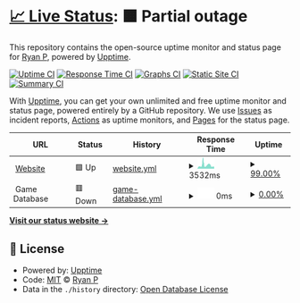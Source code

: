 # [📈 Live Status](https://uptime.playgeorge.town): <!--live status--> **🟧 Partial outage**

This repository contains the open-source uptime monitor and status page for [Ryan P](https://uptime.playgeorge.town), powered by [Upptime](https://github.com/upptime/upptime).

[![Uptime CI](https://github.com/mifd670/GeorgetownStatus/workflows/Uptime%20CI/badge.svg)](https://github.com/mifd670/GeorgetownStatus/actions?query=workflow%3A%22Uptime+CI%22)
[![Response Time CI](https://github.com/mifd670/GeorgetownStatus/workflows/Response%20Time%20CI/badge.svg)](https://github.com/mifd670/GeorgetownStatus/actions?query=workflow%3A%22Response+Time+CI%22)
[![Graphs CI](https://github.com/mifd670/GeorgetownStatus/workflows/Graphs%20CI/badge.svg)](https://github.com/mifd670/GeorgetownStatus/actions?query=workflow%3A%22Graphs+CI%22)
[![Static Site CI](https://github.com/mifd670/GeorgetownStatus/workflows/Static%20Site%20CI/badge.svg)](https://github.com/mifd670/GeorgetownStatus/actions?query=workflow%3A%22Static+Site+CI%22)
[![Summary CI](https://github.com/mifd670/GeorgetownStatus/workflows/Summary%20CI/badge.svg)](https://github.com/mifd670/GeorgetownStatus/actions?query=workflow%3A%22Summary+CI%22)

With [Upptime](https://upptime.js.org), you can get your own unlimited and free uptime monitor and status page, powered entirely by a GitHub repository. We use [Issues](https://github.com/mifd670/GeorgetownStatus/issues) as incident reports, [Actions](https://github.com/mifd670/GeorgetownStatus/actions) as uptime monitors, and [Pages](https://uptime.playgeorge.town) for the status page.

<!--start: status pages-->
<!-- This summary is generated by Upptime (https://github.com/upptime/upptime) -->
<!-- Do not edit this manually, your changes will be overwritten -->
<!-- prettier-ignore -->
| URL | Status | History | Response Time | Uptime |
| --- | ------ | ------- | ------------- | ------ |
| <img alt="" src="https://icons.duckduckgo.com/ip3/playgeorge.town.ico" height="13"> [Website](https://playgeorge.town) | 🟩 Up | [website.yml](https://github.com/MIFD670/georgetown/commits/HEAD/history/website.yml) | <details><summary><img alt="Response time graph" src="./graphs/website/response-time-week.png" height="20"> 3532ms</summary><br><a href="https://uptime.playgeorge.town/history/website"><img alt="Response time 2951" src="https://img.shields.io/endpoint?url=https%3A%2F%2Fraw.githubusercontent.com%2FMIFD670%2Fgeorgetown%2FHEAD%2Fapi%2Fwebsite%2Fresponse-time.json"></a><br><a href="https://uptime.playgeorge.town/history/website"><img alt="24-hour response time 1909" src="https://img.shields.io/endpoint?url=https%3A%2F%2Fraw.githubusercontent.com%2FMIFD670%2Fgeorgetown%2FHEAD%2Fapi%2Fwebsite%2Fresponse-time-day.json"></a><br><a href="https://uptime.playgeorge.town/history/website"><img alt="7-day response time 3532" src="https://img.shields.io/endpoint?url=https%3A%2F%2Fraw.githubusercontent.com%2FMIFD670%2Fgeorgetown%2FHEAD%2Fapi%2Fwebsite%2Fresponse-time-week.json"></a><br><a href="https://uptime.playgeorge.town/history/website"><img alt="30-day response time 2951" src="https://img.shields.io/endpoint?url=https%3A%2F%2Fraw.githubusercontent.com%2FMIFD670%2Fgeorgetown%2FHEAD%2Fapi%2Fwebsite%2Fresponse-time-month.json"></a><br><a href="https://uptime.playgeorge.town/history/website"><img alt="1-year response time 2951" src="https://img.shields.io/endpoint?url=https%3A%2F%2Fraw.githubusercontent.com%2FMIFD670%2Fgeorgetown%2FHEAD%2Fapi%2Fwebsite%2Fresponse-time-year.json"></a></details> | <details><summary><a href="https://uptime.playgeorge.town/history/website">99.00%</a></summary><a href="https://uptime.playgeorge.town/history/website"><img alt="All-time uptime 99.56%" src="https://img.shields.io/endpoint?url=https%3A%2F%2Fraw.githubusercontent.com%2FMIFD670%2Fgeorgetown%2FHEAD%2Fapi%2Fwebsite%2Fuptime.json"></a><br><a href="https://uptime.playgeorge.town/history/website"><img alt="24-hour uptime 100.00%" src="https://img.shields.io/endpoint?url=https%3A%2F%2Fraw.githubusercontent.com%2FMIFD670%2Fgeorgetown%2FHEAD%2Fapi%2Fwebsite%2Fuptime-day.json"></a><br><a href="https://uptime.playgeorge.town/history/website"><img alt="7-day uptime 99.00%" src="https://img.shields.io/endpoint?url=https%3A%2F%2Fraw.githubusercontent.com%2FMIFD670%2Fgeorgetown%2FHEAD%2Fapi%2Fwebsite%2Fuptime-week.json"></a><br><a href="https://uptime.playgeorge.town/history/website"><img alt="30-day uptime 99.56%" src="https://img.shields.io/endpoint?url=https%3A%2F%2Fraw.githubusercontent.com%2FMIFD670%2Fgeorgetown%2FHEAD%2Fapi%2Fwebsite%2Fuptime-month.json"></a><br><a href="https://uptime.playgeorge.town/history/website"><img alt="1-year uptime 99.56%" src="https://img.shields.io/endpoint?url=https%3A%2F%2Fraw.githubusercontent.com%2FMIFD670%2Fgeorgetown%2FHEAD%2Fapi%2Fwebsite%2Fuptime-year.json"></a></details>
| <img alt="" src="https://icons.duckduckgo.com/ip3/null.ico" height="13"> Game Database | 🟥 Down | [game-database.yml](https://github.com/MIFD670/georgetown/commits/HEAD/history/game-database.yml) | <details><summary><img alt="Response time graph" src="./graphs/game-database/response-time-week.png" height="20"> 0ms</summary><br><a href="https://uptime.playgeorge.town/history/game-database"><img alt="Response time 0" src="https://img.shields.io/endpoint?url=https%3A%2F%2Fraw.githubusercontent.com%2FMIFD670%2Fgeorgetown%2FHEAD%2Fapi%2Fgame-database%2Fresponse-time.json"></a><br><a href="https://uptime.playgeorge.town/history/game-database"><img alt="24-hour response time 0" src="https://img.shields.io/endpoint?url=https%3A%2F%2Fraw.githubusercontent.com%2FMIFD670%2Fgeorgetown%2FHEAD%2Fapi%2Fgame-database%2Fresponse-time-day.json"></a><br><a href="https://uptime.playgeorge.town/history/game-database"><img alt="7-day response time 0" src="https://img.shields.io/endpoint?url=https%3A%2F%2Fraw.githubusercontent.com%2FMIFD670%2Fgeorgetown%2FHEAD%2Fapi%2Fgame-database%2Fresponse-time-week.json"></a><br><a href="https://uptime.playgeorge.town/history/game-database"><img alt="30-day response time 0" src="https://img.shields.io/endpoint?url=https%3A%2F%2Fraw.githubusercontent.com%2FMIFD670%2Fgeorgetown%2FHEAD%2Fapi%2Fgame-database%2Fresponse-time-month.json"></a><br><a href="https://uptime.playgeorge.town/history/game-database"><img alt="1-year response time 0" src="https://img.shields.io/endpoint?url=https%3A%2F%2Fraw.githubusercontent.com%2FMIFD670%2Fgeorgetown%2FHEAD%2Fapi%2Fgame-database%2Fresponse-time-year.json"></a></details> | <details><summary><a href="https://uptime.playgeorge.town/history/game-database">0.00%</a></summary><a href="https://uptime.playgeorge.town/history/game-database"><img alt="All-time uptime 0.00%" src="https://img.shields.io/endpoint?url=https%3A%2F%2Fraw.githubusercontent.com%2FMIFD670%2Fgeorgetown%2FHEAD%2Fapi%2Fgame-database%2Fuptime.json"></a><br><a href="https://uptime.playgeorge.town/history/game-database"><img alt="24-hour uptime 0.00%" src="https://img.shields.io/endpoint?url=https%3A%2F%2Fraw.githubusercontent.com%2FMIFD670%2Fgeorgetown%2FHEAD%2Fapi%2Fgame-database%2Fuptime-day.json"></a><br><a href="https://uptime.playgeorge.town/history/game-database"><img alt="7-day uptime 0.00%" src="https://img.shields.io/endpoint?url=https%3A%2F%2Fraw.githubusercontent.com%2FMIFD670%2Fgeorgetown%2FHEAD%2Fapi%2Fgame-database%2Fuptime-week.json"></a><br><a href="https://uptime.playgeorge.town/history/game-database"><img alt="30-day uptime 0.00%" src="https://img.shields.io/endpoint?url=https%3A%2F%2Fraw.githubusercontent.com%2FMIFD670%2Fgeorgetown%2FHEAD%2Fapi%2Fgame-database%2Fuptime-month.json"></a><br><a href="https://uptime.playgeorge.town/history/game-database"><img alt="1-year uptime 0.00%" src="https://img.shields.io/endpoint?url=https%3A%2F%2Fraw.githubusercontent.com%2FMIFD670%2Fgeorgetown%2FHEAD%2Fapi%2Fgame-database%2Fuptime-year.json"></a></details>

<!--end: status pages-->

[**Visit our status website →**](https://uptime.playgeorge.town)

## 📄 License

- Powered by: [Upptime](https://github.com/upptime/upptime)
- Code: [MIT](./LICENSE) © [Ryan P](https://uptime.playgeorge.town)
- Data in the `./history` directory: [Open Database License](https://opendatacommons.org/licenses/odbl/1-0/)
